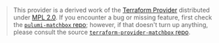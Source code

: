 > This provider is a derived work of the [Terraform Provider](https://github.com/poseidon/terraform-provider-matchbox)
> distributed under [MPL 2.0](https://www.mozilla.org/en-US/MPL/2.0/). If you encounter a bug or missing feature,
> first check the [`pulumi-matchbox` repo](https://github.com/pulumiverse/pulumi-matchbox/issues); however, if that doesn't turn up anything,
> please consult the source [`terraform-provider-matchbox` repo](https://github.com/poseidon/terraform-provider-matchbox/issues).
